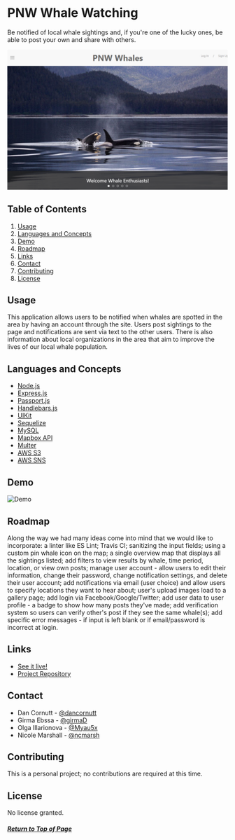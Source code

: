 # PNW Whale Watching

Be notified of local whale sightings and, if you're one of the lucky ones, be able to post your own and share with others.

![Home page](./public/images/readme-img/home_screenshot.png)

## Table of Contents

1. [Usage](#Usage)
1. [Languages and Concepts](#Languages-and-Concepts)
1. [Demo](#Demo)
1. [Roadmap](#Roadmap)
1. [Links](#Links)
1. [Contact](#Contact)
1. [Contributing](#Contributing)
1. [License](#License)

## Usage

This application allows users to be notified when whales are spotted in the area by having an account through the site. Users post sightings to the page and notifications are sent via text to the other users. There is also information about local organizations in the area that aim to improve the lives of our local whale population.   

## Languages and Concepts

- [Node.js](https://nodejs.org/en/)
- [Express.js](https://expressjs.com/)
- [Passport.js](http://www.passportjs.org/)
- [Handlebars.js](https://handlebarsjs.com/)
- [UIKit](https://getuikit.com/)
- [Sequelize](https://sequelize.org/)
- [MySQL](https://www.mysql.com/)
- [Mapbox API](https://docs.mapbox.com/api/overview/)
- [Multer](https://www.npmjs.com/package/multer)
- [AWS S3](https://aws.amazon.com/s3/)
- [AWS SNS](https://aws.amazon.com/sns/?whats-new-cards.sort-by=item.additionalFields.postDateTime&whats-new-cards.sort-order=desc)

## Demo

![Demo](./public/images/readme-img/demo.gif)

## Roadmap

Along the way we had many ideas come into mind that we would like to incorporate: a linter like ES Lint; Travis CI; sanitizing the input fields; using a custom pin whale icon on the map; a single overview map that displays all the sightings listed; add filters to view results by whale, time period, location, or view own posts; manage user account - allow users to edit their information, change their password, change notification settings, and delete their user account; add notifications via email (user choice) and allow users to specify locations they want to hear about; user's upload images load to a gallery page; add login via Facebook/Google/Twitter; add user data to user profile - a badge to show how many posts they've made; add verification system so users can verify other's post if they see the same whale(s); add specific error messages - if input is left blank or if email/password is incorrect at login.

## Links

- [See it live!](https://fathomless-springs-89027.herokuapp.com/)
- [Project Repository](https://github.com/watchNW/whale-watching)

## Contact

- Dan Cornutt - [@dancornutt](https://github.com/dancornutt)
- Girma Ebssa - [@girmaD](https://github.com/girmaD)
- Olga Illarionova - [@Myau5x](https://github.com/Myau5x)
- Nicole Marshall - [@ncmarsh](https://github.com/ncmarsh)

## Contributing

This is a personal project; no contributions are required at this time.

## License

No license granted.

##### [Return to Top of Page](#PNW-Whale-Watching)
